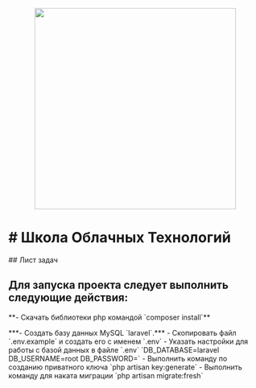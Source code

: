 <p align="center"><img src="https://res.cloudinary.com/dtfbvvkyp/image/upload/v1566331377/laravel-logolockup-cmyk-red.svg" width="400"></p>
<h1> # Школа Облачных Технологий </h1>
## Лист задач

<h2>Для запуска проекта следует выполнить следующие действия:</h2>

<p>**- Скачать библиотеки php командой `composer install`**</p>
***- Создать базу данных MySQL `laravel`.***
- Скопировать файл `.env.example` и создать его с именем  `.env`
- Указать настройки для работы с базой данных в файле `.env` `DB_DATABASE=laravel DB_USERNAME=root DB_PASSWORD=`
- Выполнить команду по созданию приватного ключа `php artisan  key:generate`
- Выполнить команду для наката миграции `php artisan migrate:fresh`
